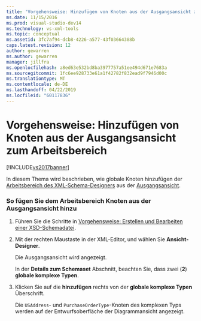 ```yaml
---
title: 'Vorgehensweise: Hinzufügen von Knoten aus der Ausgangsansicht zum Arbeitsbereich | Microsoft-Dokumentation'
ms.date: 11/15/2016
ms.prod: visual-studio-dev14
ms.technology: vs-xml-tools
ms.topic: conceptual
ms.assetid: 3fc7af94-dcb8-4226-a577-43f03664388b
caps.latest.revision: 12
author: gewarren
ms.author: gewarren
manager: jillfra
ms.openlocfilehash: a8ed63e532bd8ba3977757a51ee494d671e7683a
ms.sourcegitcommit: 1fc6ee928733e61a1f42782f832ead9f7946d00c
ms.translationtype: MT
ms.contentlocale: de-DE
ms.lasthandoff: 04/22/2019
ms.locfileid: "60117836"
---
```

# <a name="how-to-add-nodes-to-the-workspace-from-the-start-view"></a>Vorgehensweise: Hinzufügen von Knoten aus der Ausgangsansicht zum Arbeitsbereich
[!INCLUDE[vs2017banner](../includes/vs2017banner.md)]

In diesem Thema wird beschrieben, wie globale Knoten hinzufügen der [Arbeitsbereich des XML-Schema-Designers](../xml-tools/xml-schema-designer-workspace.md) aus der [Ausgangsansicht](../xml-tools/start-view.md).  
  
### <a name="to-add-nodes-to-the-workspace-from-the-start-view"></a>So fügen Sie dem Arbeitsbereich Knoten aus der Ausgangsansicht hinzu  
  
1. Führen Sie die Schritte in [Vorgehensweise: Erstellen und Bearbeiten einer XSD-Schemadatei](../xml-tools/how-to-create-and-edit-an-xsd-schema-file.md).  
  
2. Mit der rechten Maustaste in der XML-Editor, und wählen Sie **Ansicht-Designer**.  
  
     Die Ausgangsansicht wird angezeigt.  
  
     In der **Details zum Schemaset** Abschnitt, beachten Sie, dass zwei (**2**) **globale komplexe Typen**.  
  
3. Klicken Sie auf die **hinzufügen** rechts von der **globale komplexe Typen** Überschrift.  
  
     Die `USAddress`- und `PurchaseOrderType`-Knoten des komplexen Typs werden auf der Entwurfsoberfläche der Diagrammansicht angezeigt.
